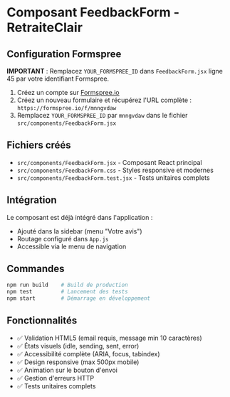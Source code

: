 # Composant FeedbackForm - RetraiteClair

## Configuration Formspree

**IMPORTANT** : Remplacez `YOUR_FORMSPREE_ID` dans `FeedbackForm.jsx` ligne 45 par votre identifiant Formspree.

1. Créez un compte sur [Formspree.io](https://formspree.io)
2. Créez un nouveau formulaire et récupérez l'URL complète : `https://formspree.io/f/mnngvdaw`
3. Remplacez `YOUR_FORMSPREE_ID` par `mnngvdaw` dans le fichier `src/components/FeedbackForm.jsx`

## Fichiers créés

- `src/components/FeedbackForm.jsx` - Composant React principal
- `src/components/FeedbackForm.css` - Styles responsive et modernes
- `src/components/FeedbackForm.test.jsx` - Tests unitaires complets

## Intégration

Le composant est déjà intégré dans l'application :
- Ajouté dans la sidebar (menu "Votre avis")
- Routage configuré dans `App.js`
- Accessible via le menu de navigation

## Commandes

```bash
npm run build    # Build de production
npm test         # Lancement des tests
npm start        # Démarrage en développement
```

## Fonctionnalités

- ✅ Validation HTML5 (email requis, message min 10 caractères)
- ✅ États visuels (idle, sending, sent, error)
- ✅ Accessibilité complète (ARIA, focus, tabindex)
- ✅ Design responsive (max 500px mobile)
- ✅ Animation sur le bouton d'envoi
- ✅ Gestion d'erreurs HTTP
- ✅ Tests unitaires complets

